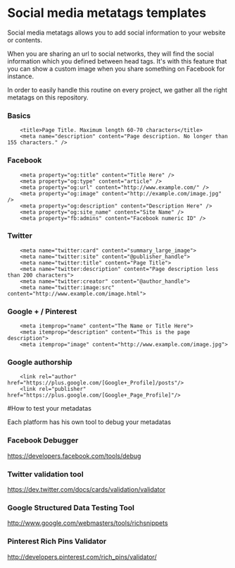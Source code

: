 # Social media metatags templates

Social media metatags allows you to add social information to your website or contents.

When you are sharing an url to social networks, they will find the social information which you defined between head tags. It's with this feature that you can show a custom image when you share something on Facebook for instance.

In order to easily handle this routine on every project, we gather all the right metatags on this repository.

### Basics
```
	<title>Page Title. Maximum length 60-70 characters</title>
	<meta name="description" content="Page description. No longer than 155 characters." />
```

### Facebook
```
	<meta property="og:title" content="Title Here" />
	<meta property="og:type" content="article" />
	<meta property="og:url" content="http://www.example.com/" />
	<meta property="og:image" content="http://example.com/image.jpg" />
	<meta property="og:description" content="Description Here" />
	<meta property="og:site_name" content="Site Name" />
	<meta property="fb:admins" content="Facebook numeric ID" />
```

### Twitter
```
	<meta name="twitter:card" content="summary_large_image">
	<meta name="twitter:site" content="@publisher_handle">
	<meta name="twitter:title" content="Page Title">
	<meta name="twitter:description" content="Page description less than 200 characters">
	<meta name="twitter:creator" content="@author_handle">
	<meta name="twitter:image:src" content="http://www.example.com/image.html">
```

### Google + / Pinterest
```
	<meta itemprop="name" content="The Name or Title Here">
	<meta itemprop="description" content="This is the page description">
	<meta itemprop="image" content="http://www.example.com/image.jpg">
```    

### Google authorship
```
	<link rel="author" href="https://plus.google.com/[Google+_Profile]/posts"/>
	<link rel="publisher" href="https://plus.google.com/[Google+_Page_Profile]"/>
```

#How to test your metadatas

Each platform has his own tool to debug your metadatas 

### Facebook Debugger

https://developers.facebook.com/tools/debug

### Twitter validation tool

https://dev.twitter.com/docs/cards/validation/validator

### Google Structured Data Testing Tool

http://www.google.com/webmasters/tools/richsnippets

### Pinterest Rich Pins Validator

http://developers.pinterest.com/rich_pins/validator/
